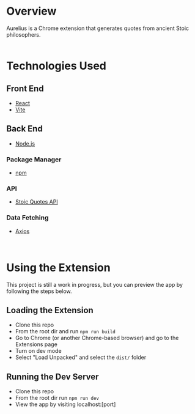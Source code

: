 # Overview

Aurelius is a Chrome extension that generates quotes from ancient Stoic philosophers.
<br><br>

# Technologies Used
## Front End
- [React](https://react.dev/)
- [Vite](https://vitejs.dev/)

## Back End
- [Node.js](https://nodejs.org/en)

### Package Manager
- [npm](https://www.npmjs.com/)

### API
- [Stoic Quotes API](https://github.com/benhoneywill/stoic-quotes)

### Data Fetching
- [Axios](https://axios-http.com/)
<br>

# Using the Extension

This project is still a work in progress, but you can preview the app by following the steps below.

## Loading the Extension
- Clone this repo
- From the root dir and run `npm run build`
- Go to Chrome (or another Chrome-based browser) and go to the Extensions page
- Turn on dev mode
- Select "Load Unpacked" and select the `dist/` folder

## Running the Dev Server
- Clone this repo
- From the root dir run `npm run dev`
- View the app by visiting localhost:[port]
